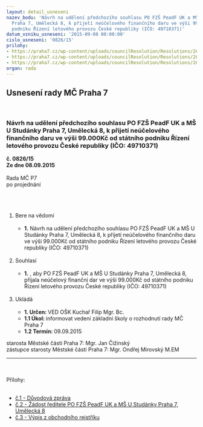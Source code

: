 ```yaml
---
layout: detail_usneseni
nazev_bodu: 'Návrh na udělení předchozího souhlasu PO FZŠ PeadF UK a MŠ U Studánky
  Praha 7, Umělecká 8, k přijetí neúčelového finančního daru ve výši 99.000Kč od státního
  podniku Řízení letového provozu České republiky (IČO: 49710371)'
datum_vzniku_usneseni: '2015-09-08 00:00:00'
cislo_usneseni: '0826/15'
prilohy:
- https://praha7.cz/wp-content/uploads/councilResolution/Resolutions/26023/826_15_pril1.doc
- https://praha7.cz/wp-content/uploads/councilResolution/Resolutions/26023/56-15-sponzorsk%c3%bd_dar.doc
- https://praha7.cz/wp-content/uploads/councilResolution/Resolutions/26023/56-15-vypis-620172.pdf
organ: rada
---
```

<div id="ucUsn_pList" class="usn">
	<span><h2>Usnesení rady MČ Praha 7 </h2>
<br></span><div class="standBody">
<span><h3>Návrh na udělení předchozího souhlasu PO FZŠ PeadF UK a MŠ U Studánky Praha 7, Umělecká 8, k přijetí neúčelového finančního daru ve výši 99.000Kč od státního podniku Řízení letového provozu České republiky (IČO: 49710371)</h3></span><div class="center">
		<strong>č. 0826/15</strong><br>
	</div>
<div class="center">
		<strong>Ze dne 08.09.2015</strong><br><br>
	</div>Rada MČ P7<br>po projednání<br><br><br><ol>
<br><li>Bere na vědomí<br><ul>
<br><li>
<strong>1.</strong> Návrh na udělení předchozího souhlasu PO FZŠ PeadF UK a MŠ U Studánky Praha 7, Umělecká 8, k přijetí neúčelového finančního daru ve výši 99.000Kč od státního podniku Řízení letového provozu České republiky (IČO: 49710371)</li>
</ul>
<br>
</li>
<li>Souhlasí<br><ul>
<br><li>
<strong>1.</strong> , aby PO FZŠ PeadF UK a MŠ U Studánky Praha 7, Umělecká 8, přijala neúčelový finanční dar ve výši 99.000Kč od státního podniku Řízení letového provozu České republiky (IČO: 49710371) </li>
</ul>
<br>
</li>
<li>Ukládá<br><ul>
<br><li>
<strong>1. Určen: </strong>VED OŠK Kuchař Filip Mgr. Bc.<br>
</li>
<li>
<strong>1.1 Úkol: </strong>informovat vedení základní školy o rozhodnutí rady MČ Praha 7<br>
</li>
<li>
<strong>1.2 Termín: </strong>09.09.2015</li>
</ul>
</li>
</ol>starosta Městské části Praha 7: Mgr. Jan Čižinský<br>zástupce starosty Městské části Praha 7: Mgr. Ondřej Mirovský M.EM <br><hr>
<br><br>Přílohy: <br><ul>
<br><li>
<a href="/zdroj.aspx?typ=4&amp;Id=65992&amp;sh=954433685" target="_blank" title="Odkaz na soubor - 24 kB - nové okno">č.1 - Důvodová zpráva</a><br>
</li>
<li>
<a href="/zdroj.aspx?typ=4&amp;id=65967&amp;sh=-928059691" target="_blank" title="Odkaz na soubor - 12,5 kB - nové okno">č.2 - Žádost ředitele PO FZŠ PeadF UK a MŠ U Studánky Praha 7, Umělecká 8 </a><br>
</li>
<li>
<a href="/zdroj.aspx?typ=4&amp;id=65968&amp;sh=-928651787" target="_blank" title="Odkaz na soubor - 60 kB - nové okno">č.3 - Výpis z obchodního rejstříku</a> </li>
</ul>
</div>
</div>